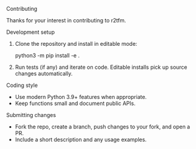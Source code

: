 Contributing

Thanks for your interest in contributing to r2tfm.

Development setup

1. Clone the repository and install in editable mode:

   python3 -m pip install -e .

2. Run tests (if any) and iterate on code. Editable installs pick up source changes automatically.

Coding style

- Use modern Python 3.9+ features when appropriate.
- Keep functions small and document public APIs.

Submitting changes

- Fork the repo, create a branch, push changes to your fork, and open a PR.
- Include a short description and any usage examples.
